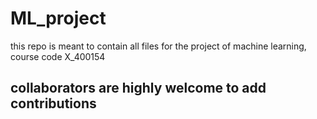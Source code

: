# ML_project
this repo is meant to contain all files for the project of machine learning, course code X_400154

## collaborators are highly welcome to add contributions
